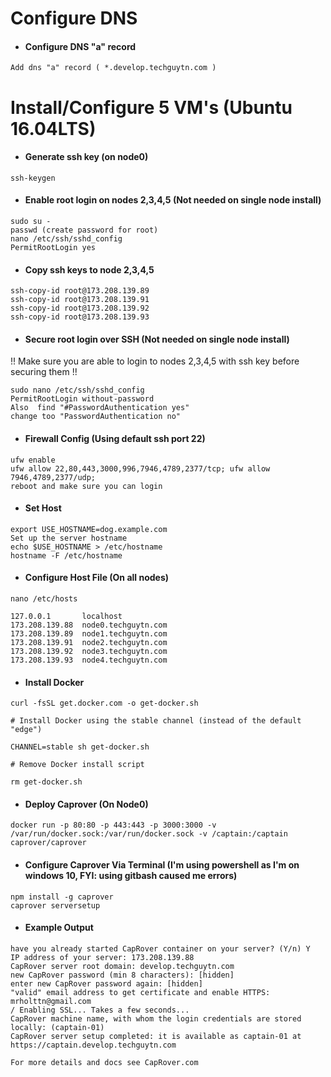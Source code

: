 # Configure DNS

* #### Configure DNS "a" record 

```
Add dns "a" record ( *.develop.techguytn.com )
```

# Install/Configure 5 VM's (Ubuntu 16.04LTS)

* #### Generate ssh key (on node0) 

```
ssh-keygen
```

* #### Enable root login on nodes 2,3,4,5 (Not needed on single node install)

```
sudo su -
passwd (create password for root)
nano /etc/ssh/sshd_config
PermitRootLogin yes
```

* #### Copy ssh keys to node 2,3,4,5

```
ssh-copy-id root@173.208.139.89
ssh-copy-id root@173.208.139.91
ssh-copy-id root@173.208.139.92
ssh-copy-id root@173.208.139.93
```

* #### Secure root login over SSH (Not needed on single node install)

!! Make sure you are able to login to nodes 2,3,4,5 with ssh key before securing them !!

```
sudo nano /etc/ssh/sshd_config
PermitRootLogin without-password
Also  find "#PasswordAuthentication yes"
change too "PasswordAuthentication no"
```

* #### Firewall Config (Using default ssh port 22)

```
ufw enable
ufw allow 22,80,443,3000,996,7946,4789,2377/tcp; ufw allow 7946,4789,2377/udp;
reboot and make sure you can login
```

* #### Set Host 

```
export USE_HOSTNAME=dog.example.com
Set up the server hostname
echo $USE_HOSTNAME > /etc/hostname
hostname -F /etc/hostname
```

* #### Configure Host File (On all nodes)

```
nano /etc/hosts

127.0.0.1       localhost
173.208.139.88  node0.techguytn.com
173.208.139.89  node1.techguytn.com
173.208.139.91  node2.techguytn.com
173.208.139.92  node3.techguytn.com
173.208.139.93  node4.techguytn.com
```

* #### Install Docker

```
curl -fsSL get.docker.com -o get-docker.sh

# Install Docker using the stable channel (instead of the default "edge")

CHANNEL=stable sh get-docker.sh

# Remove Docker install script

rm get-docker.sh
```

* #### Deploy Caprover (On Node0)

```
docker run -p 80:80 -p 443:443 -p 3000:3000 -v /var/run/docker.sock:/var/run/docker.sock -v /captain:/captain caprover/caprover
```

* #### Configure Caprover Via Terminal (I'm using powershell as I'm on windows 10, FYI: using gitbash caused me errors)

```
npm install -g caprover
caprover serversetup
```

* #### Example Output

```
have you already started CapRover container on your server? (Y/n) Y
IP address of your server: 173.208.139.88
CapRover server root domain: develop.techguytn.com
new CapRover password (min 8 characters): [hidden]
enter new CapRover password again: [hidden]
"valid" email address to get certificate and enable HTTPS: mrholttn@gmail.com
/ Enabling SSL... Takes a few seconds...
CapRover machine name, with whom the login credentials are stored locally: (captain-01)
CapRover server setup completed: it is available as captain-01 at https://captain.develop.techguytn.com

For more details and docs see CapRover.com
```
